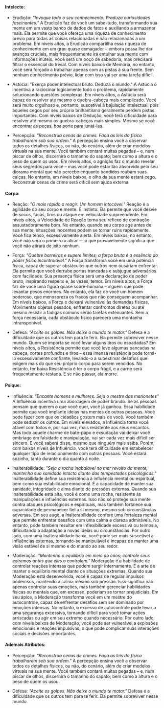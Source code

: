 
#### Intelecto:
- Erudição: *"Invoque todo o seu conhecimento. Produza curiosidades fascinantes."* A Erudição faz  de você um sabe-tudo, transformando sua mente em um vasto banco de dados de fatos e auxiliando a armazenar mais. Ela permite que você ofereça uma riqueza de conhecimento prévio para todas as coisas relacionadas e não relacionadas a um problema. Em níveis altos, a Erudição compartilha essa riqueza de conhecimento em um grau quase esmagador – embora possa lhe dar avanços cruciais, mais frequentemente irá entulhar sua mente com informações inúteis. Você será um poço de sabedoria, mas precisará filtrar o essencial do trivial. Com níveis baixos de Memória, no entanto, você será forçado a trabalhar apenas com as pistas à sua frente. Sem nenhum conhecimento prévio, lidar com isso vai ser uma tarefa difícil.
	
- Astúcia: "Exerça poder intelectual bruto. Deduza o mundo." A Astúcia o incentiva a raciocinar logicamente todo o problema, rapidamente solucionando questões complexas. Em níveis altos, a Astúcia será capaz de resolver até mesmo o quebra-cabeça mais complicado. Você será muito orgulhoso e, portanto, suscetível à bajulação intelectual; pois aqueles cegos por seu próprio brilhantismo geralmente perdem pistas importantes. Com níveis baixos de Dedução, você terá dificuldade para resolver até mesmo os quebra-cabeças mais simples. Mesmo se você encontrar as peças, boa sorte para juntá-las.
	
- Percepção: *"Reconstrua cenas de crimes. Faça as leis da física trabalharem sob sua ordem."* A  percepção ensina você a observar todos os detalhes físicos, ou não, do cenário, além de criar modelos virtuais na sua mente. Você também contará muitas pegadas – e, num piscar de olhos, discernirá o tamanho do sapato; bem como a altura e o peso de quem os usou. Em níveis altos, o agnição faz o mundo revelar seus segredos para você – mas você pode estar tão absorvido pelo seu diorama mental que não percebe enquanto bandidos roubam suas calças. No entanto, em níveis baixos, o olho da sua mente estará cego. Reconstruir cenas de crime será difícil sem ajuda externa.

#### Corpo:
	
- Reação: *"O mais rápido a reagir. Um homem intocável."* Reação é a agilidade do seu corpo e    mente. É instinto. Ela permite que você desvie de socos, facas, tiros ou ataque em velocidade surpreendente. Em níveis altos, a Velocidade de Reação torna seu reflexo de contração assustadoramente bom. No entanto, quando seu corpo age antes de sua mente, situações inocentes podem se tornar ruins rapidamente. Você fica tenso, excessivamente alerta. Em níveis baixos, no entanto, você não será o primeiro a atirar — o que provavelmente significa que você não atirará de jeito nenhum.
	
- Força: *"Quebre barreiras e supere limites; a força bruta é a essência do poder físico incontrolável."* A Força transforma você em uma potência física, capaz de superar obstáculos que outros nem ousariam enfrentar. Ela permite que você derrube portas trancadas e subjugue adversários com facilidade. Sua presença física será uma declaração de poder bruto, inspirando respeito e, às vezes, temor. Em níveis altos, a Força faz de você uma figura quase sobre-humana – alguém que pode levantar pesos enormes. No entanto, ela faz de você um homem poderoso, que menospreza os fracos que não conseguem acompanhar. Em níveis baixos, a Força o deixará vulnerável às demandas físicas. Movimentar objetos pesados, enfrentar confrontos diretos ou até mesmo resistir a fadigas comuns serão tarefas extenuantes. Sem a força necessária, cada obstáculo físico parecerá uma montanha intransponível.
	
- Defesa: *"Aceite os golpes. Não deixe o mundo te matar."* Defesa é a dificuldade que os outros tem para te ferir. Ela permite sobreviver nesse mundo. Quem se importa se você levar alguns tiros ou espadadas? Em níveis altos, a Resistência permite que você leve algumas pancadas na cabeça, cortes profundos e tiros – essa imensa resistência pode torná-lo excessivamente confiante, levando-o a subestimar desafios que exigem mais do que seu próprio corpo para serem vencidos. No entanto, ter baixa Resistência é ter o corpo frágil, e a carne será frequentemente testada. E se não passar, ela morre.

#### Psique:
	
- Influência: *"Encante homens e mulheres. Seja o mestre das marionetes"* A Influência incentiva uma abordagem de poder brando. Se as pessoas pensam que querem o que você quer, você já ganhou. Essa habilidade permite que você implante ideias nas mentes de outras pessoas. Você pode fazer com que os cidadãos gostem mais de você. Você também pode seduzir os outros. Em níveis elevados, a Influência torna você afável com todos e, por sua vez, mais resistente aos seus encantos. Mas todo aquele charme de bate-papo e exsudação vai deixar você embriago em falsidade e manipulação, vai ser cada vez mais difícil ser sincero. E você saberá disso, mesmo que ninguém mais saiba. Porém, com baixos níveis de Influência, você terá dificuldade em estabelecer qualquer tipo de relacionamento com outras pessoas. Você estará sozinho, tanto durante o dia quanto à noite.
	
- Inalterabilidade: *"Seja a rocha inabalável no mar revolto da mente; mantenha sua sanidade intacta diante das tempestades psicológicas."* Inalterabilidade define sua resistência à influência mental ou espiritual, bem como sua estabilidade emocional. É a capacidade de manter sua sanidade, integridade e alma diante de pressões externas. Quando sua Inalterabilidade está alta, você é como uma rocha, resistente às manipulações e influências externas. Isso não só protege sua mente contra ataques psicológicos e espirituais, mas também fortalece sua capacidade de permanecer fiel a si mesmo, mesmo sob circunstâncias adversas. Em seu auge, a Inalterabilidade confere uma fortaleza mental que permite enfrentar desafios com uma calma e clareza admiráveis. No entanto, pode também resultar em inflexibilidade excessiva ou teimosia, dificultando a adaptação a novas ideias ou circunstâncias. Por outro lado, com uma Inalterabilidade baixa, você pode ser mais suscetível a influências externas, tornando-se manipulável e incapaz de manter uma visão estável de si mesmo e do mundo ao seu redor.
	
- Moderação: *"Mantenha o equilíbrio em meio ao caos; controle seus extremos antes que eles o controlem."* Moderação é a habilidade de controlar reações intensas que podem surgir internamente. É a arte de manter o equilíbrio mental diante de situações extremas. Quando sua Moderação está desenvolvida, você é capaz de regular impulsos poderosos, mantendo a calma mesmo sob pressão. Isso significa não apenas controlar suas emoções, mas também gerenciar habilidades físicas ou mentais que, em excesso, poderiam se tornar prejudiciais. Em seu ápice, a Moderação transforma você em um mestre do autocontrole, capaz de enfrentar desafios sem ser dominado por emoções intensas. No entanto, o excesso de autocontrole pode levar a uma segurança excessiva, tornando difícil para você tomar ações arriscadas ou agir em seu extremo quando necessário. Por outro lado, com níveis baixos de Moderação, você pode ser vulnerável a explosões emocionais e reações impulsivas, o que pode complicar suas interações sociais e decisões importantes.


#### **Ademais Atributos**:
	
- Percepção: *"Reconstrua cenas de crimes. Faça as leis da física trabalharem sob sua ordem."* A  percepção ensina você a observar todos os detalhes físicos, ou não, do cenário, além de criar modelos virtuais na sua mente. Você também contará muitas pegadas – e, num piscar de olhos, discernirá o tamanho do sapato; bem como a altura e o peso de quem os usou.
	
- Defesa: *"Aceite os golpes. Não deixe o mundo te matar."* Defesa é a dificuldade que os outros tem para te ferir. Ela permite sobreviver nesse mundo.
